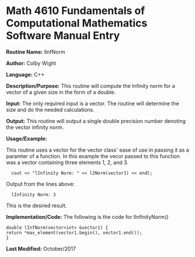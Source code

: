# Math 4610 Fundamentals of Computational Mathematics Software Manual Entry

**Routine Name:**           lInfNorm

**Author:** Colby Wight

**Language:** C++

**Description/Purpose:**  This routine will compute the Infinity norm for a vector of a given size in the form of a double.

**Input:** The only required input is a vector. The routine will determine the size and do the needed calculations.

**Output:** This routine will output a single double precision number denoting the vector infinity norm.


**Usage/Example:**

This routine uses a vector for the vector class' ease of use in passing it as a paramter of a function. In this example the vecor passed to this function was a vector containing three elements 1, 2, and 3.

      cout << "lInfinity Norm: " << l2Norm(vector1) << endl;
      

Output from the lines above:

      lInfinity Norm: 3

This is the desired result.

**Implementation/Code:** The following is the code for lInfinityNorm()

    double lInfNorm(vector<int> &vector1) {
    return *max_element(vector1.begin(), vector1.end());
    } 

**Last Modified:** October/2017
